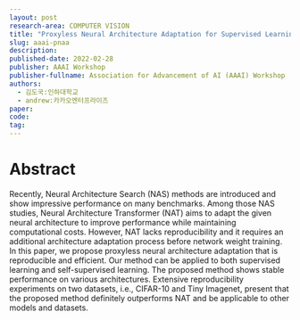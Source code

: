 ```yaml
---
layout: post
research-area: COMPUTER VISION
title: "Proxyless Neural Architecture Adaptation for Supervised Learning and Self-Supervised Learning"
slug: aaai-pnaa
description:
published-date: 2022-02-28
publisher: AAAI Workshop
publisher-fullname: Association for Advancement of AI (AAAI) Workshop
authors:
  - 김도국:인하대학교
  - andrew:카카오엔터프라이즈
paper: 
code:
tag:
---
```


# Abstract

Recently, Neural Architecture Search (NAS) methods are introduced and show impressive performance on many benchmarks.
Among those NAS studies, Neural Architecture Transformer (NAT) aims to adapt the given neural architecture to improve performance while maintaining computational costs.
However, NAT lacks reproducibility and it requires an additional architecture adaptation process before network weight training.
In this paper, we propose proxyless neural architecture adaptation that is reproducible and efficient.
Our method can be applied to both supervised learning and self-supervised learning.
The proposed method shows stable performance on various architectures.
Extensive reproducibility experiments on two datasets, i.e., CIFAR-10 and Tiny Imagenet, present that the proposed method definitely outperforms NAT and be applicable to other models and datasets.
